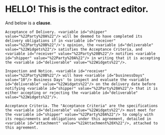 # HELLO! This is the contract editor. 

And below is a **clause**.

``` <clause clauseid="479adbb4-dc55-4d1a-ab12-b6c5e16900c0" src="ap://acceptance-of-delivery@0.12.1#721d1aa0999a5d278653e211ae2a64b75fdd8ca6fa1f34255533c942404c5c1f">
Acceptance of Delivery. <variable id="shipper" value="%22Party%20A%22"/> will be deemed to have completed its delivery obligations if in <variable id="receiver" value="%22Party%20B%22"/>'s opinion, the <variable id="deliverable" value="%22Widgets%22"/> satisfies the Acceptance Criteria, and <variable id="receiver" value="%22Party%20B%22"/> notifies <variable id="shipper" value="%22Party%20A%22"/> in writing that it is accepting the <variable id="deliverable" value="%22Widgets%22"/>.

Inspection and Notice. <variable id="receiver" value="%22Party%20B%22"/> will have <variable id="businessDays" value="10"/> Business Days' to inspect and evaluate the <variable id="deliverable" value="%22Widgets%22"/> on the delivery date before notifying <variable id="shipper" value="%22Party%20A%22"/> that it is either accepting or rejecting the <variable id="deliverable" value="%22Widgets%22"/>.

Acceptance Criteria. The "Acceptance Criteria" are the specifications the <variable id="deliverable" value="%22Widgets%22"/> must meet for the <variable id="shipper" value="%22Party%20A%22"/> to comply with its requirements and obligations under this agreement, detailed in <variable id="attachment" value="%22Attachment%20X%22"/>, attached to this agreement.
```